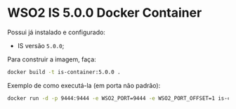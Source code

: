 # WSO2 IS 5.0.0 Docker Container

Possui já instalado e configurado:

* IS versão `5.0.0`;

Para construir a imagem, faça:

```bash
docker build -t is-container:5.0.0 .
```

Exemplo de como executá-la (em porta não padrão):

```bash
docker run -d -p 9444:9444 -e WSO2_PORT=9444 -e WSO2_PORT_OFFSET=1 is-container:5.0.0
```